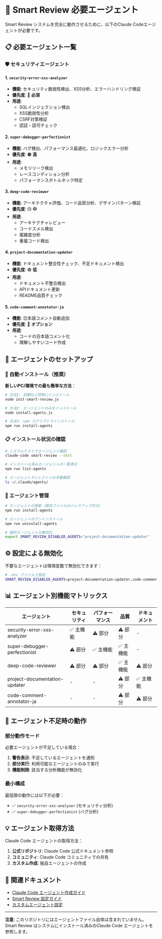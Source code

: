 # 🤖 Smart Review 必要エージェント

Smart Review システムを完全に動作させるために、以下のClaude Codeエージェントが必要です。

## 📋 必要エージェント一覧

### 🛡️ セキュリティエージェント

#### 1. `security-error-xss-analyzer`
- **機能**: セキュリティ脆弱性検出、XSS分析、エラーハンドリング検証
- **優先度**: 🔴 **必須**
- **用途**: 
  - SQLインジェクション検出
  - XSS脆弱性分析
  - CSRF対策検証
  - 認証・認可チェック

#### 2. `super-debugger-perfectionist`
- **機能**: バグ検出、パフォーマンス最適化、ロジックエラー分析
- **優先度**: 🟠 **高**
- **用途**:
  - メモリリーク検出
  - レースコンディション分析
  - パフォーマンスボトルネック特定

#### 3. `deep-code-reviewer`
- **機能**: アーキテクチャ評価、コード品質分析、デザインパターン検証
- **優先度**: 🟡 **中**
- **用途**:
  - アーキテクチャレビュー
  - コードスメル検出
  - 複雑度分析
  - 重複コード検出

#### 4. `project-documentation-updater`
- **機能**: ドキュメント整合性チェック、不足ドキュメント検出
- **優先度**: 🟢 **低**
- **用途**:
  - ドキュメント不整合検出
  - APIドキュメント更新
  - README品質チェック

#### 5. `code-comment-annotator-ja`
- **機能**: 日本語コメント自動追加
- **優先度**: 🔵 **オプション**
- **用途**:
  - コードの日本語コメント化
  - 理解しやすいコード作成

## 🔧 エージェントのセットアップ

### 🚀 自動インストール（推奨）

**新しいPC/環境での最も簡単な方法**：

```bash
# 方法1: 初期化と同時にインストール
node init-smart-review.js

# 方法2: エージェントのみをインストール
node install-agents.js

# 方法3: npm スクリプトでインストール
npm run install-agents
```

### 📋 インストール状況の確認

```bash
# システムテストでエージェント確認
claude-code smart-review --test

# インストール済みエージェントの一覧表示
npm run list-agents

# エージェントディレクトリの手動確認
ls ~/.claude/agents/
```

### 🔄 エージェント管理

```bash
# エージェントの更新（既存ファイルのバックアップ付き）
npm run install-agents

# エージェントのアンインストール
npm run uninstall-agents

# 個別エージェントの無効化
export SMART_REVIEW_DISABLED_AGENTS="project-documentation-updater"
```

## ⚙️ 設定による無効化

不要なエージェントは環境変数で無効化できます：

```bash
# .env ファイルで設定
SMART_REVIEW_DISABLED_AGENTS=project-documentation-updater,code-comment-annotator-ja
```

## 📊 エージェント別機能マトリックス

| エージェント | セキュリティ | パフォーマンス | 品質 | ドキュメント |
|-------------|-------------|---------------|------|-------------|
| security-error-xss-analyzer | ✅ 主機能 | ⚠️ 部分 | ⚠️ 部分 | - |
| super-debugger-perfectionist | ⚠️ 部分 | ✅ 主機能 | ✅ 主機能 | - |
| deep-code-reviewer | ⚠️ 部分 | ⚠️ 部分 | ✅ 主機能 | ⚠️ 部分 |
| project-documentation-updater | - | - | ⚠️ 部分 | ✅ 主機能 |
| code-comment-annotator-ja | - | - | ⚠️ 部分 | ⚠️ 部分 |

## 🚨 エージェント不足時の動作

### 部分動作モード

必要エージェントが不足している場合：

1. **警告表示**: 不足しているエージェントを通知
2. **部分実行**: 利用可能なエージェントのみで実行
3. **機能制限**: 該当する分析機能が無効化

### 最小構成

最低限の動作には以下が必要：

- ✅ `security-error-xss-analyzer` (セキュリティ分析)
- ✅ `super-debugger-perfectionist` (バグ分析)

## 💡 エージェント取得方法

Claude Code エージェントの取得方法：

1. **公式リポジトリ**: Claude Code 公式ドキュメント参照
2. **コミュニティ**: Claude Code コミュニティでの共有
3. **カスタム作成**: 独自エージェントの作成

## 🔗 関連ドキュメント

- [Claude Code エージェント作成ガイド](https://docs.anthropic.com/claude-code)
- [Smart Review 設定ガイド](./Smart-Review-SystemGuide.md)
- [カスタムエージェント設定](./smart-review-config.js)

---

**注意**: このリポジトリにはエージェントファイル自体は含まれていません。Smart Review はシステムにインストール済みのClaude Code エージェントを参照します。